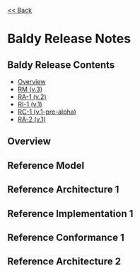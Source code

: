 [<< Back](../)
# Baldy Release Notes


## Baldy Release Contents
* [Overview](#overview)
* [RM (v.3)](#rm)
* [RA-1 (v.2)](#ra1)
* [RI-1 (v.1)](#ri1)
* [RC-1 (v.1-pre-alpha)](#rc1)
* [RA-2 (v.1)](#rc1)


<a name="overview"></a>
## Overview

<a name="rm"></a>
## Reference Model


<a name="ra1"></a>
## Reference Architecture 1


<a name="ri1"></a>
## Reference Implementation 1


<a name="rc1"></a>
## Reference Conformance 1


<a name="ra2"></a>
## Reference Architecture 2